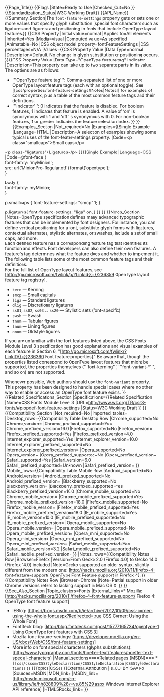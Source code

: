 {{Page_Title}}
{{Flags
|State=Ready to Use
|Checked_Out=No
}}
{{Standardization_Status|W3C Working Draft}}
{{API_Name}}
{{Summary_Section|The <code>font-feature-settings</code> property gets or sets one or more values that specify glyph substitution (special font characters such as ligatures and figures) and positioning in fonts that include OpenType layout features.}}
{{CSS Property
|Initial value=normal
|Applies to=All elements
|Inherited=Yes
|Media=visual
|Computed value=As specified
|Animatable=No
|CSS object model property=fontFeatureSettings
|CSS percentages=N/A
|Values={{CSS Property Value
|Data Type=normal
|Description=Default. No change in glyph substitution or positioning occurs.
}}{{CSS Property Value
|Data Type="OpenType feature tag" Indicator
|Description=This property can take up to two separate parts in its value. The options are as follows:
* '''OpenType feature tag''': Comma-separated list of one or more OpenType layout feature tags (each with an optional toggle). See [[css/properties/font-feature-settings#Notes|Notes]] for examples of correct syntax, plus a table of the most common feature tags and their definitions.
* '''Indicator''': 0 indicates that the feature is disabled. For boolean features, 1 indicates that feature is enabled. A value of ‘on’ is synonymous with 1 and ‘off’ is synonymous with 0. For non-boolean features, 1 or greater indicates the feature selection index.
}}
}}
{{Examples_Section
|Not_required=No
|Examples={{Single Example
|Language=HTML
|Description=A selection of examples showing some typical uses of the font-feater-settings property.
|Code=&lt;p class="smallcaps"&gt;Small caps&lt;/p&gt;

&lt;p class="ligatures"&gt;Ligatures&lt;/p&gt;
}}{{Single Example
|Language=CSS
|Code=@font-face {  
    font-family: 'myMinion';  
    src: url('MinionPro-Regular.otf') format('opentype');  
}  
  
body {  
    font-family: myMinion;  
} 

p.smallcaps { font-feature-settings: "smcp" 1; }

p.ligatures{ font-feature-settings: "liga" on; }
}}
}}
{{Notes_Section
|Notes=OpenType specification defines many advanced typographic features that can be implemented by font designers. For instance, you can define vertical positioning for a font, substitute glyph forms with ligatures, contextual alternates, stylistic alternates, or swashes, include a set of small caps, and more.<br />
Each defined feature has a corresponding feature tag that identifies its function and effects. Font developers can also define their own features. A feature's tag determines what the feature does and whether to implement it. The following table lists some of the most common feature tags and their definitions.<br />
For the full list of OpenType layout features, see [http://go.microsoft.com/fwlink/p/?LinkId{{=}}236359 OpenType layout feature tag registry].

* <code>kern</code> — Kerning
* <code>smcp</code> — Small capitals
* <code>liga</code> — Standard ligatures
* <code>dlig</code> — Discretionary ligatures
* <code>ss01</code>, <code>ss02</code>, <code>ss03</code> ... <code>ss20</code> — Stylistic sets (font-specific)
* <code>swsh</code> — Swash
* <code>tnum</code> — Tabular figures
* <code>lnum</code> — Lining figures
* <code>onum</code> — Oldstyle figures

If you are unfamiliar with the font features listed above, the CSS Fonts Module Level 3 specification has good explanations and visual examples of each feature in Section 6, "[http://go.microsoft.com/fwlink/?LinkID{{=}}236360 Font feature properties]." Be aware that, though the properties listed correspond to OpenType layout features that might be supported, the properties themselves ('''font-kerning''', '''font-variant-*''', and so on) are not supported.


Whenever possible, Web authors should use the <code>font-variant</code> property. This property has been designed to handle special cases where no other way to enable or access an OpenType font feature exists.
}}
{{Related_Specifications_Section
|Specifications={{Related Specification
|Name=CSS Fonts Module Level 3
|URL=http://www.w3.org/TR/css3-fonts/#propdef-font-feature-settings
|Status=W3C Working Draft
}}
}}
{{Compatibility_Section
|Not_required=No
|Imported_tables=
|Desktop_rows={{Compatibility Table Desktop Row
|Chrome_supported=No
|Chrome_version=
|Chrome_prefixed_supported=Yes
|Chrome_prefixed_version=16.0
|Firefox_supported=No
|Firefox_version=
|Firefox_prefixed_supported=Yes
|Firefox_prefixed_version=4.0
|Internet_explorer_supported=Yes
|Internet_explorer_version=10.0
|Internet_explorer_prefixed_supported=No
|Internet_explorer_prefixed_version=
|Opera_supported=No
|Opera_version=
|Opera_prefixed_supported=No
|Opera_prefixed_version=
|Safari_supported=Yes
|Safari_version=6.0
|Safari_prefixed_supported=Unknown
|Safari_prefixed_version=
}}
|Mobile_rows={{Compatibility Table Mobile Row
|Android_supported=No
|Android_version=
|Android_prefixed_supported=No
|Android_prefixed_version=
|Blackberry_supported=No
|Blackberry_version=
|Blackberry_prefixed_supported=Yes
|Blackberry_prefixed_version=10.0
|Chrome_mobile_supported=No
|Chrome_mobile_version=
|Chrome_mobile_prefixed_supported=Yes
|Chrome_mobile_prefixed_version=18.0
|Firefox_mobile_supported=No
|Firefox_mobile_version=
|Firefox_mobile_prefixed_supported=Yes
|Firefox_mobile_prefixed_version=18.0
|IE_mobile_supported=Yes
|IE_mobile_version=10.0
|IE_mobile_prefixed_supported=No
|IE_mobile_prefixed_version=
|Opera_mobile_supported=No
|Opera_mobile_version=
|Opera_mobile_prefixed_supported=No
|Opera_mobile_prefixed_version=
|Opera_mini_supported=No
|Opera_mini_version=
|Opera_mini_prefixed_supported=No
|Opera_mini_prefixed_version=
|Safari_mobile_supported=Yes
|Safari_mobile_version=3.2
|Safari_mobile_prefixed_supported=No
|Safari_mobile_prefixed_version=
}}
|Notes_rows={{Compatibility Notes Row
|Browser=Firefox
|Version=From Gecko 2.0 (Firefox 4.0) to Gecko 14.0 (Firefox 14.0) included
|Note=Gecko supported an older syntax, slightly different from the modern one: [http://hacks.mozilla.org/2010/11/firefox-4-font-feature-support/ OpenType Font Feature support in Firefox 4].
}}{{Compatibility Notes Row
|Browser=Chrome
|Note=Partial support in older Chrome versions refers to lacking support in Mac OS X.
}}
}}
{{See_Also_Section
|Topic_clusters=Fonts
|External_links=* Mozilla: [http://hacks.mozilla.org/2010/11/firefox-4-font-feature-support/ Firefox 4: OpenType font feature support]
* IEBlog: [https://blogs.msdn.com/b/ie/archive/2012/01/09/css-corner-using-the-whole-font.aspx?Redirected=true CSS Corner: Using the Whole Font]
* FontDeck blog: [http://blog.fontdeck.com/post/15777165734/opentype-1 Using OpenType font features with CSS 3]
* Mozilla font-feature-settings: [https://developer.mozilla.org/en-US/docs/Web/CSS/font-feature-settings]
* More info on font special characters (glyphs substitutions): [http://www.typography.com/fonts/hoefler-text/features/hoefler-text-special-characters]
|Manual_sections====Related pages (MSDN)===
*<code>[[css/cssom/CSSStyleDeclaration/CSSStyleDeclaration|CSSStyleDeclaration]]</code>
}}
{{Topics|CSS}}
{{External_Attribution
|Is_CC-BY-SA=No
|Sources=MSDN
|MDN_link=
|MSDN_link=[http://msdn.microsoft.com/en-us/library/ie/hh828809%28v=vs.85%29.aspx Windows Internet Explorer API reference]
|HTML5Rocks_link=
}}